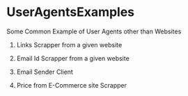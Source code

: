 # UserAgentsExamples
Some Common Example of User Agents other than Websites


1. Links Scrapper from a given website

2. Email Id Scrapper from a given website

3. Email Sender Client

4. Price from E-Commerce site Scrapper
